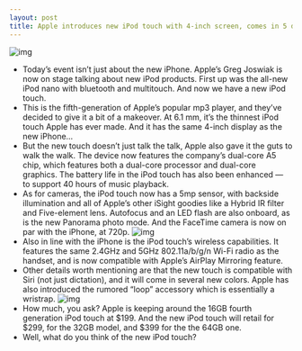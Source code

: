 ```yaml
---
layout: post
title: Apple introduces new iPod touch with 4-inch screen, comes in 5 different colors
---
```

![img](http://media.idownloadblog.com/wp-content/uploads/2012/09/features-e1347478711481.png)
* Today’s event isn’t just about the new iPhone. Apple’s Greg Joswiak is now on stage talking about new iPod products. First up was the all-new iPod nano with bluetooth and multitouch. And now we have a new iPod touch.
* This is the fifth-generation of Apple’s popular mp3 player, and they’ve decided to give it a bit of a makeover. At 6.1 mm, it’s the thinnest iPod touch Apple has ever made. And it has the same 4-inch display as the new iPhone…
* But the new touch doesn’t just talk the talk, Apple also gave it the guts to walk the walk. The device now features the company’s dual-core A5 chip, which features both a dual-core processor and dual-core graphics. The battery life in the iPod touch has also been enhanced — to support 40 hours of music playback.
* As for cameras, the iPod touch now has a 5mp sensor, with backside illumination and all of Apple’s other iSight goodies like a Hybrid IR filter and Five-element lens. Autofocus and an LED flash are also onboard, as is the new Panorama photo mode. And the FaceTime camera is now on par with the iPhone, at 720p.
![img](http://media.idownloadblog.com/wp-content/uploads/2012/09/iPod-touch-features.jpg)
* Also in line with the iPhone is the iPod touch’s wireless capabilities. It features the same 2.4GHz and 5GHz 802.11a/b/g/n Wi-Fi radio as the handset, and is now compatible with Apple’s AirPlay Mirroring feature.
* Other details worth mentioning are that the new touch is compatible with Siri (not just dictation), and it will come in several new colors. Apple has also introduced the rumored “loop” accessory which is essentially a wristrap.
![img](http://media.idownloadblog.com/wp-content/uploads/2012/09/iPod-touch-colors.jpg)
* How much, you ask? Apple is keeping around the 16GB fourth generation iPod touch at $199. And the new iPod touch will retail for $299, for the 32GB model, and $399 for the the 64GB one.
* Well, what do you think of the new iPod touch?

